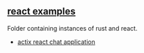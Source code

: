 ## [react examples](react/)

Folder containing instances of rust and react.

- [actix react chat application](react/actix_react_chat/)